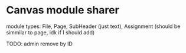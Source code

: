 # Canvas module sharer

module types:
File, Page, SubHeader (just text), Assignment (should be simmilar to page, idk if I should add)

TODO:
admin remove by ID